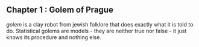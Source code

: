 ## Chapter 1 : Golem of Prague
_golem_ is a clay robot from jewish folklore that does exactly what it is told to do. 
Statistical golems are models - they are neither true nor false - it just knows its procedure and nothing else. 
